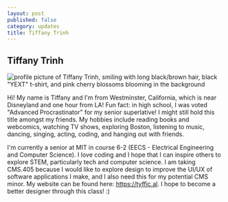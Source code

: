 ```yaml
---
layout: post
published: false
category: updates
title: Tiffany Trinh
---
```

## Tiffany Trinh

![profile picture of Tiffany Trinh, smiling with long black/brown hair, black "YEXT" t-shirt, and pink cherry blossoms blooming in the background]({{site.baseurl}}/assets/Tiffany_Trinh_profile.jpg)

Hi! My name is Tiffany and I'm from Westminster, California, which is near Disneyland and one hour from LA! Fun fact: in high school, I was voted "Advanced Procrastinator" for my senior superlative! I might still hold this title amongst my friends. My hobbies include reading books and webcomics, watching TV shows, exploring Boston, listening to music, dancing, singing, acting, coding, and hanging out with friends.

I'm currently a senior at MIT in course 6-2 (EECS - Electrical Engineering and Computer Science). I love coding and I hope that I can inspire others to explore STEM, particularly tech and computer science. I am taking CMS.405 because I would like to explore design to improve the UI/UX of software applications I make, and I also need this for my potential CMS minor. My website can be found here: https://tyffic.al. I hope to become a better designer through this class! :)